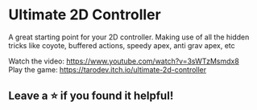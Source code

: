 # Ultimate 2D Controller

A great starting point for your 2D controller. Making use of all the hidden tricks like coyote, buffered actions, speedy apex, anti grav apex, etc

Watch the video: https://www.youtube.com/watch?v=3sWTzMsmdx8 <br>
Play the game: https://tarodev.itch.io/ultimate-2d-controller


## Leave a ⭐ if you found it helpful!
